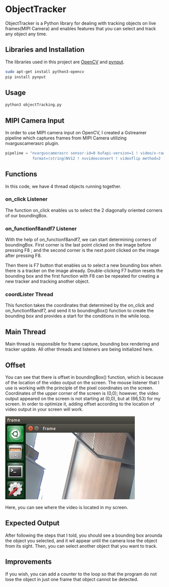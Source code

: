# ObjectTracker

ObjectTracker is a Python library for dealing with tracking objects on live frames(MIPI Camera) and enables features that you can select and track any object any time.

## Libraries and Installation

The libraries used in this project are [OpenCV](https://docs.opencv.org/master/d2/de6/tutorial_py_setup_in_ubuntu.html) and [pynput](https://pypi.org/project/pynput/).

```bash
sudo apt-get install python3-opencv
pip install pynput
```
## Usage
```bash
python3 objectTracking.py
```
## MIPI Camera Input
In order to use MIPI camera input on OpenCV, I created a Gstreamer pipeline which captures frames from MIPI Camera utilizing nvarguscamerasrc plugin. 
```python
pipeline = "nvarguscamerasrc sensor-id=0 bufapi-version=1 ! video/x-raw(memory:NVMM), width=(int)1280,height=(int)720, \
            format=(string)NV12 ! nvvideoconvert ! videoflip method=2 ! videoconvert n-threads=2 ! appsink"
 ```
## Functions
In this code, we have 4 thread objects running together.

### on_click Listener
The function on_click enables us to select the 2 diagonally oriented corners of our boundingBox.

### on_functionf8andf7 Listener
With the help of on_functionf8andf7, we can start determining corners of boundingBox. First corner is the last point clicked on the image before pressing F8 ; and the second corner is the next point clicked on the image after pressing F8. 

Then there is F7 button that enables us to select a new bounding box when there is a tracker on the image already. Double-clicking F7 button resets the bounding box and the first function with F8 can be repeated for creating a new tracker and tracking another object.

### coordLister Thread
This function takes the coordinates that determined by the on_click and on_functionf8andf7, and send it to boundingBox() function to create the bounding box and provides a start for the conditions in the while loop.

## Main Thread
Main thread is responsible for frame capture, bounding box rendering and tracker update. All other threads and listeners are being initialized here. 

## Offset
You can see that there is offset in boundingBox() function, which is because of the location of the video output on the screen. The mouse listener that I use is working with the principle of the pixel coordinates on the screen. Coordinates of the upper corner of the screen is (0,0); however, the video output appeared on the screen is not starting at (0,0), but at (66,53) for my screen.  In order to optimize it, adding offset according to the location of video output in your screen will work. 


![Here](Images/offset.png)

Here, you can see where the video is located in my screen.

## Expected Output
After following the steps that I told, you should see a bounding box arounda the object you selected, and it wil appear until the camera lose the object from its sight. Then, you can select another object that you want to track.

## Improvements
If you wish, you can add a counter to the loop so that the program do not lose the object in just one frame that object cannot be detected.
